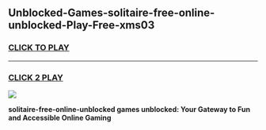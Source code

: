 
## Unblocked-Games-solitaire-free-online-unblocked-Play-Free-xms03
<h3>
<a href="https://premium76.site?title=solitaire-free-online-unblocked&ref=18A1">CLICK TO PLAY</a></h3>
<hr>

<h3>
<a href="https://premium76.site?title=solitaire-free-online-unblocked&ref=18A1">CLICK 2 PLAY</a>
  
</h3>

<a href="https://premium76.site?title=solitaire-free-online-unblocked&ref=18A1"><img src="https://clearcache.store/games.png"></a>


**solitaire-free-online-unblocked games unblocked: Your Gateway to Fun and Accessible Online Gaming**
